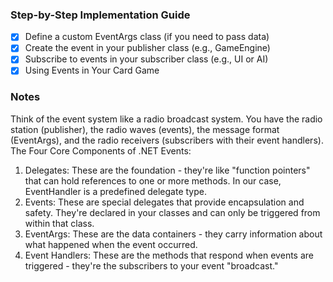 ### **Step-by-Step Implementation Guide**
   - [x] Define a custom EventArgs class (if you need to pass data) 
   - [x] Create the event in your publisher class (e.g., GameEngine)
   - [x] Subscribe to events in your subscriber class (e.g., UI or AI)
   - [x] Using Events in Your Card Game

### Notes
Think of the event system like a radio broadcast system. You have the radio station (publisher), the radio waves (events), the message format (EventArgs), and the radio receivers (subscribers with their event handlers).
The Four Core Components of .NET Events:
1. Delegates: These are the foundation - they're like "function pointers" that can hold references to one or more methods. In our case, EventHandler<T> is a predefined delegate type.
2. Events: These are special delegates that provide encapsulation and safety. They're declared in your classes and can only be triggered from within that class.
3. EventArgs: These are the data containers - they carry information about what happened when the event occurred.
4. Event Handlers: These are the methods that respond when events are triggered - they're the subscribers to your event "broadcast."